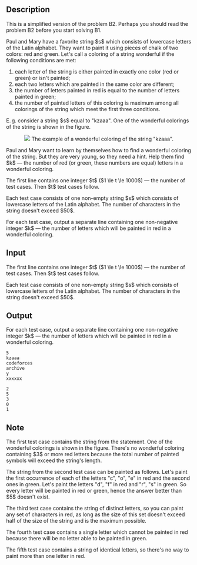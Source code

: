 ## Description

<div><p><span class="tex-font-style-it">This is a simplified version of the problem B2. Perhaps you should read the problem B2 before you start solving B1.</span></p><p>Paul and Mary have a favorite string $s$ which consists of lowercase letters of the Latin alphabet. They want to paint it using pieces of chalk of two colors: red and green. Let's call a coloring of a string wonderful if the following conditions are met:</p><ol> <li> each letter of the string is either painted in exactly one color (red or green) or isn't painted; </li><li> each two letters which are painted in the same color are different; </li><li> the number of letters painted in red is equal to the number of letters painted in green; </li><li> the number of painted letters of this coloring is <span class="tex-font-style-bf">maximum</span> among all colorings of the string which meet the first three conditions. </li></ol><p>E. g. consider a string $s$ equal to "<span class="tex-font-style-tt">kzaaa</span>". One of the wonderful colorings of the string is shown in the figure.</p><center> <img class="tex-graphics" src="file://JSTIIyRS.png" style="max-width: 100.0%;max-height: 100.0%;">   <span class="tex-font-size-small">The example of a wonderful coloring of the string "<span class="tex-font-style-tt">kzaaa</span>".</span> </center><p>Paul and Mary want to learn by themselves how to find a wonderful coloring of the string. But they are very young, so they need a hint. Help them find $k$ — the number of red (or green, these numbers are equal) letters in a wonderful coloring.</p></div><div class="input-specification"><p>The first line contains one integer $t$ ($1 \le t \le 1000$) — the number of test cases. Then $t$ test cases follow.</p><p>Each test case consists of one non-empty string $s$ which consists of lowercase letters of the Latin alphabet. The number of characters in the string doesn't exceed $50$.</p></div><div class="output-specification"><p>For each test case, output a separate line containing one non-negative integer $k$ — the number of letters which will be painted in red in a wonderful coloring.</p></div>

## Input

<p>The first line contains one integer $t$ ($1 \le t \le 1000$) — the number of test cases. Then $t$ test cases follow.</p><p>Each test case consists of one non-empty string $s$ which consists of lowercase letters of the Latin alphabet. The number of characters in the string doesn't exceed $50$.</p>

## Output

<p>For each test case, output a separate line containing one non-negative integer $k$ — the number of letters which will be painted in red in a wonderful coloring.</p>





```input1
5
kzaaa
codeforces
archive
y
xxxxxx
```




```output1
2
5
3
0
1
```



## Note

<p>The first test case contains the string from the statement. One of the wonderful colorings is shown in the figure. There's no wonderful coloring containing $3$ or more red letters because the total number of painted symbols will exceed the string's length.</p><p>The string from the second test case can be painted as follows. Let's paint the first occurrence of each of the letters "<span class="tex-font-style-tt">c</span>", "<span class="tex-font-style-tt">o</span>", "<span class="tex-font-style-tt">e</span>" in red and the second ones in green. Let's paint the letters "<span class="tex-font-style-tt">d</span>", "<span class="tex-font-style-tt">f</span>" in red and "<span class="tex-font-style-tt">r</span>", "<span class="tex-font-style-tt">s</span>" in green. So every letter will be painted in red or green, hence the answer better than $5$ doesn't exist.</p><p>The third test case contains the string of distinct letters, so you can paint any set of characters in red, as long as the size of this set doesn't exceed half of the size of the string and is the maximum possible.</p><p>The fourth test case contains a single letter which cannot be painted in red because there will be no letter able to be painted in green.</p><p>The fifth test case contains a string of identical letters, so there's no way to paint more than one letter in red.</p>
